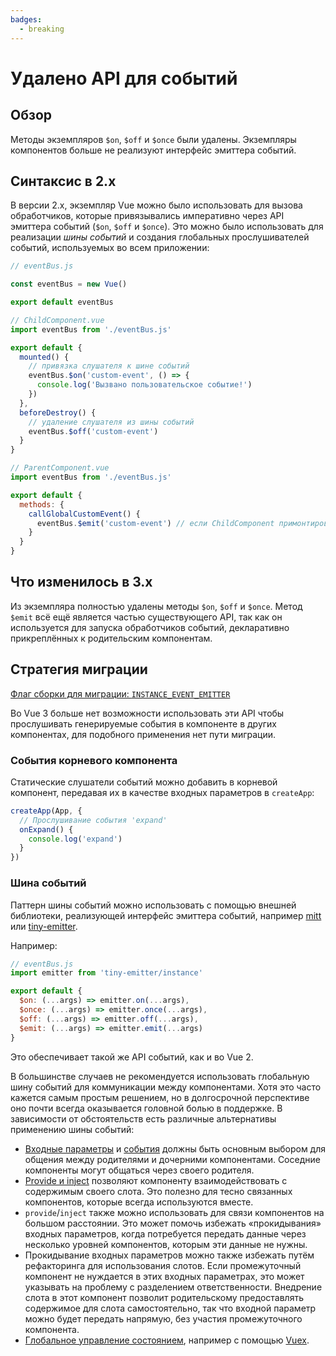 ```yaml
---
badges:
  - breaking
---
```


# Удалено API для событий <MigrationBadges :badges="$frontmatter.badges" />

## Обзор

Методы экземпляров `$on`, `$off` и `$once` были удалены. Экземпляры компонентов больше не реализуют интерфейс эмиттера событий.

## Синтаксис в 2.x

В версии 2.x, экземпляр Vue можно было использовать для вызова обработчиков, которые привязывались императивно через API эмиттера событий (`$on`, `$off` и `$once`). Это можно было использовать для реализации _шины событий_ и создания глобальных прослушивателей событий, используемых во всем приложении:

```js
// eventBus.js

const eventBus = new Vue()

export default eventBus
```

```js
// ChildComponent.vue
import eventBus from './eventBus.js'

export default {
  mounted() {
    // привязка слушателя к шине событий
    eventBus.$on('custom-event', () => {
      console.log('Вызвано пользовательское событие!')
    })
  },
  beforeDestroy() {
    // удаление слушателя из шины событий
    eventBus.$off('custom-event')
  }
}
```

```js
// ParentComponent.vue
import eventBus from './eventBus.js'

export default {
  methods: {
    callGlobalCustomEvent() {
      eventBus.$emit('custom-event') // если ChildComponent примонтирован, то появится сообщение в консоли
    }
  }
}
```

## Что изменилось в 3.x

Из экземпляра полностью удалены методы `$on`, `$off` и `$once`. Метод `$emit` всё ещё является частью существующего API, так как он используется для запуска обработчиков событий, декларативно прикреплённых к родительским компонентам.

## Стратегия миграции

[Флаг сборки для миграции: `INSTANCE_EVENT_EMITTER`](migration-build.md#конфигурация-совместимости)

Во Vue 3 больше нет возможности использовать эти API чтобы прослушивать генерируемые события в компоненте в других компонентах, для подобного применения нет пути миграции.

### События корневого компонента

Статические слушатели событий можно добавить в корневой компонент, передавая их в качестве входных параметров в `createApp`:

```js
createApp(App, {
  // Прослушивание события 'expand'
  onExpand() {
    console.log('expand')
  }
})
```

### Шина событий

Паттерн шины событий можно использовать с помощью внешней библиотеки, реализующей интерфейс эмиттера событий, например [mitt](https://github.com/developit/mitt) или [tiny-emitter](https://github.com/scottcorgan/tiny-emitter).

Например:

```js
// eventBus.js
import emitter from 'tiny-emitter/instance'

export default {
  $on: (...args) => emitter.on(...args),
  $once: (...args) => emitter.once(...args),
  $off: (...args) => emitter.off(...args),
  $emit: (...args) => emitter.emit(...args)
}
```

Это обеспечивает такой же API событий, как и во Vue 2.

В большинстве случаев не рекомендуется использовать глобальную шину событий для коммуникации между компонентами. Хотя это часто кажется самым простым решением, но в долгосрочной перспективе оно почти всегда оказывается головной болью в поддержке. В зависимости от обстоятельств есть различные альтернативы применению шины событий:

* [Входные параметры](../component-basics.md#передача-данных-в-дочерние-компоненты-через-входные-параметры) и [события](../component-basics.md#прослушивание-событии-из-дочерних-компонентов-в-родительских-компонентах) должны быть основным выбором для общения между родителями и дочерними компонентами. Соседние компоненты могут общаться через своего родителя.
* [Provide и inject](../component-provide-inject.md) позволяют компоненту взаимодействовать с содержимым своего слота. Это полезно для тесно связанных компонентов, которые всегда используются вместе.
* `provide`/`inject` также можно использовать для связи компонентов на большом расстоянии. Это может помочь избежать «прокидывания» входных параметров, когда потребуется передать данные через несколько уровней компонентов, которым эти данные не нужны.
* Прокидывание входных параметров можно также избежать путём рефакторинга для использования слотов. Если промежуточный компонент не нуждается в этих входных параметрах, это может указывать на проблему с разделением ответственности. Внедрение слота в этот компонент позволит родительскому предоставлять содержимое для слота самостоятельно, так что входной параметр можно будет передать напрямую, без участия промежуточного компонента.
* [Глобальное управление состоянием](../state-management.md), например с помощью [Vuex](https://next.vuex.vuejs.org/).
